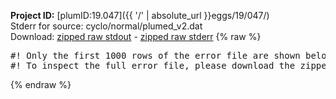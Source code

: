 **Project ID:** [plumID:19.047]({{ '/' | absolute_url }}eggs/19/047/)  
Stderr for source:  cyclo/normal/plumed_v2.dat   
Download: [zipped raw stdout](plumed_v2.dat.plumed.stdout.txt.zip) - [zipped raw stderr](plumed_v2.dat.plumed.stderr.txt.zip) 
{% raw %}
<pre>
#! Only the first 1000 rows of the error file are shown below
#! To inspect the full error file, please download the zipped raw stderr file above
</pre>
{% endraw %}
